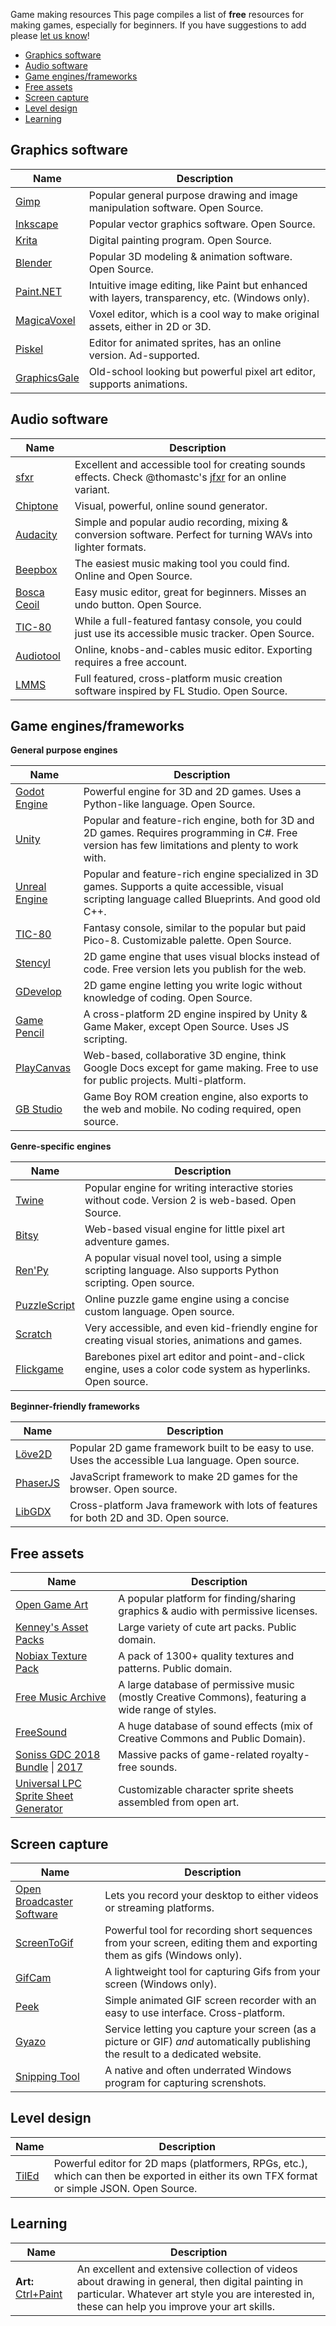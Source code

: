 Game making resources
This page compiles a list of **free** resources for making games, especially for beginners. If you have suggestions to add please [let us know](https://docs.google.com/forms/d/e/1FAIpQLScjMwNehfQBGKvsMEE2VYuH_9WbbNb2hZ3F1dIC_UPy9c294w/viewform)!

* [Graphics software](#graphics)
* [Audio software](#audio)
* [Game engines/frameworks](#engines)
* [Free assets](#assets)
* [Screen capture](#capture)
* [Level design](#level)
* [Learning](#learning)


## <a name="graphics"></a>Graphics software

| Name | Description |
| -------- | -------- |
| [Gimp](https://www.gimp.org)  | Popular general purpose drawing and image manipulation software. Open Source. |
| [Inkscape](https://inkscape.org)  | Popular vector graphics software. Open Source. |
| [Krita](https://krita.org)  | Digital painting program. Open Source. |
| [Blender](http://www.blender.org/)  | Popular 3D modeling & animation software. Open Source. |
| [Paint.NET](https://www.getpaint.net/)  | Intuitive image editing, like Paint but enhanced with layers, transparency, etc. (Windows only). |
| [MagicaVoxel](https://ephtracy.github.io/)  | Voxel editor, which is a cool way to make original assets, either in 2D or 3D. |
| [Piskel](http://www.piskelapp.com/) | Editor for animated sprites, has an online version. Ad-supported. |
| [GraphicsGale](https://graphicsgale.com/)  | Old-school looking but powerful pixel art editor, supports animations. |


## <a name="audio"></a>Audio software

| Name | Description |
| -------- | -------- |
| [sfxr](http://www.drpetter.se/project_sfxr.html)  | Excellent and accessible tool for creating sounds effects. Check @thomastc's [jfxr](https://jfxr.frozenfractal.com) for an online variant. |
| [Chiptone](http://sfbgames.com/chiptone/)  | Visual, powerful, online sound generator. |
| [Audacity](http://audacity.sourceforge.net/)  | Simple and popular audio recording, mixing & conversion software. Perfect for turning WAVs into lighter formats.|
| [Beepbox](http://www.beepbox.co) | The easiest music making tool you could find. Online and Open Source. |
| [Bosca Ceoil](http://boscaceoil.net/) | Easy music editor, great for beginners. Misses an undo button. Open Source. |
| [TIC-80](https://tic.computer/) | While a full-featured fantasy console, you could just use its accessible music tracker. Open Source.|
| [Audiotool](https://www.audiotool.com)  | Online, knobs-and-cables music editor. Exporting requires a free account. |
| [LMMS](https://lmms.io/)  | Full featured, cross-platform music creation software inspired by FL Studio. Open Source. |

## <a name="engines"></a>Game engines/frameworks

**General purpose engines**

| Name | Description |
| -------- | -------- |
| [Godot Engine](https://godotengine.org/)  | Powerful engine for 3D and 2D games. Uses a Python-like language. Open Source. |
| [Unity](https://unity3d.com)  | Popular and feature-rich engine, both for 3D and 2D games. Requires programming in C#. Free version has few limitations and plenty to work with. |
| [Unreal Engine](https://www.unrealengine.com/en-US/blog)  | Popular and feature-rich engine specialized in 3D games. Supports a quite accessible, visual scripting language called Blueprints. And good old C++. |
| [TIC-80](https://tic.computer/) | Fantasy console, similar to the popular but paid Pico-8. Customizable palette. Open Source.|
| [Stencyl](http://www.stencyl.com/) | 2D game engine that uses visual blocks instead of code. Free version lets you publish for the web. |
| [GDevelop](http://www.compilgames.net) | 2D game engine letting you write logic without knowledge of coding. Open Source. |
| [Game Pencil](http://gamepencil.pawbyte.com/) | A cross-platform 2D engine inspired by Unity & Game Maker, except Open Source. Uses JS scripting. |
| [PlayCanvas](https://playcanvas.com) | Web-based, collaborative 3D engine, think Google Docs except for game making. Free to use for public projects. Multi-platform. |
| [GB Studio](https://www.gbstudio.dev/) | Game Boy ROM creation engine, also exports to the web and mobile. No coding required, open source. |

**Genre-specific engines**

| Name | Description |
| -------- | -------- |
| [Twine](https://twinery.org) | Popular engine for writing interactive stories without code. Version 2 is web-based. Open Source. |
| [Bitsy](https://ledoux.itch.io/bitsy) | Web-based visual engine for little pixel art adventure games. | 
| [Ren'Py](https://www.renpy.org/) | A popular visual novel tool, using a simple scripting language. Also supports Python scripting. Open source. |
| [PuzzleScript](https://www.puzzlescript.net/) | Online puzzle game engine using a concise custom language. Open source. |
| [Scratch](https://scratch.mit.edu/) | Very accessible, and even kid-friendly engine for creating visual stories, animations and games. |
| [Flickgame](https://www.flickgame.org/) | Barebones pixel art editor and point-and-click engine, uses a color code system as hyperlinks. Open source. |

**Beginner-friendly frameworks**

| Name | Description |
| -------- | -------- |
| [Löve2D](https://love2d.org) | Popular 2D game framework built to be easy to use. Uses the accessible Lua language. Open source. |
| [PhaserJS](https://phaser.io) | JavaScript framework to make 2D games for the browser. Open source. |
| [LibGDX](https://libgdx.badlogicgames.com/) | Cross-platform Java framework with lots of features for both 2D and 3D. Open source. |

## <a name="assets"></a>Free assets

| Name | Description |
| -------- | -------- |
| [Open Game Art](https://opengameart.org)  | A popular platform for finding/sharing graphics & audio with permissive licenses. |
| [Kenney's Asset Packs](https://kenney.nl/assets) | Large variety of cute art packs. Public domain. |
| [Nobiax Texture Pack](https://github.com/The-Yak/NobiaxTexturePack)  | A pack of 1300+ quality textures and patterns. Public domain. |
| [Free Music Archive](http://freemusicarchive.org)  | A large database of permissive music (mostly Creative Commons), featuring a wide range of styles. |
| [FreeSound](http://freesound.org/)  | A huge database of sound effects (mix of Creative Commons and Public Domain). |
| [Soniss GDC 2018 Bundle](https://sonniss.com/gameaudiogdc18/) \| [2017](https://sonniss.com/gameaudiogdc2017/) | Massive packs of game-related royalty-free sounds. |
| [Universal LPC Sprite Sheet Generator](http://gaurav.munjal.us/Universal-LPC-Spritesheet-Character-Generator/) | Customizable character sprite sheets assembled from open art. |  

## <a name="capture"></a>Screen capture

| Name | Description |
| -------- | -------- |
| [Open Broadcaster Software](https://obsproject.com)  | Lets you record your desktop to either videos or streaming platforms. |
| [ScreenToGif](http://www.screentogif.com) | Powerful tool for recording short sequences from your screen, editing them and exporting them as gifs (Windows only). |
| [GifCam](http://blog.bahraniapps.com/gifcam/#download) | A lightweight tool for capturing Gifs from your screen  (Windows only). |
| [Peek](https://github.com/phw/peek) | Simple animated GIF screen recorder with an easy to use interface. Cross-platform. |
| [Gyazo](https://gyazo.com/) | Service letting you capture your screen (as a picture or GIF) *and* automatically publishing the result to a dedicated website. |
| [Snipping Tool](https://support.microsoft.com/en-us/help/13776/windows-use-snipping-tool-to-capture-screenshots) | A native and often underrated Windows program for capturing screnshots. |

## <a name="levels"></a>Level design

| Name | Description |
| -------- | -------- |
| [TilEd](http://www.mapeditor.org/)  | Powerful editor for 2D maps (platformers, RPGs, etc.), which can then be exported in either its own TFX format or simple JSON. Open Source. |

## <a name="learning"></a>Learning

| Name | Description |
| -------- | -------- |
| **Art:** [Ctrl+Paint](https://www.ctrlpaint.com/library/) | An excellent and extensive collection of videos about drawing in general, then digital painting in particular. Whatever art style you are interested in, these can help you improve your art skills. |

